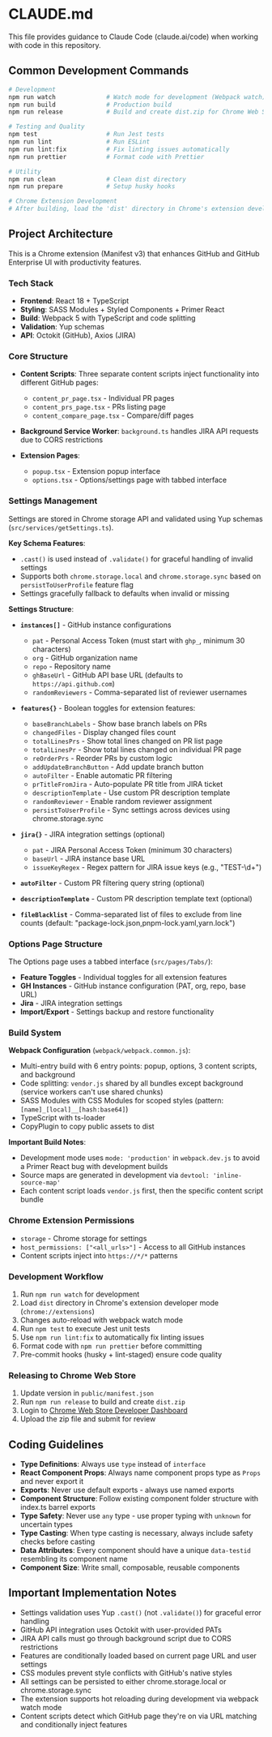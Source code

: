 # CLAUDE.md

This file provides guidance to Claude Code (claude.ai/code) when working with code in this repository.

## Common Development Commands

```bash
# Development
npm run watch              # Watch mode for development (Webpack watch)
npm run build              # Production build
npm run release            # Build and create dist.zip for Chrome Web Store

# Testing and Quality
npm test                   # Run Jest tests
npm run lint               # Run ESLint
npm run lint:fix           # Fix linting issues automatically
npm run prettier           # Format code with Prettier

# Utility
npm run clean              # Clean dist directory
npm run prepare            # Setup husky hooks

# Chrome Extension Development
# After building, load the 'dist' directory in Chrome's extension developer mode (chrome://extensions)
```

## Project Architecture

This is a Chrome extension (Manifest v3) that enhances GitHub and GitHub Enterprise UI with productivity features.

### Tech Stack

- **Frontend**: React 18 + TypeScript
- **Styling**: SASS Modules + Styled Components + Primer React
- **Build**: Webpack 5 with TypeScript and code splitting
- **Validation**: Yup schemas
- **API**: Octokit (GitHub), Axios (JIRA)

### Core Structure

- **Content Scripts**: Three separate content scripts inject functionality into different GitHub pages:
  - `content_pr_page.tsx` - Individual PR pages
  - `content_prs_page.tsx` - PRs listing page
  - `content_compare_page.tsx` - Compare/diff pages

- **Background Service Worker**: `background.ts` handles JIRA API requests due to CORS restrictions

- **Extension Pages**:
  - `popup.tsx` - Extension popup interface
  - `options.tsx` - Options/settings page with tabbed interface

### Settings Management

Settings are stored in Chrome storage API and validated using Yup schemas (`src/services/getSettings.ts`).

**Key Schema Features**:

- `.cast()` is used instead of `.validate()` for graceful handling of invalid settings
- Supports both `chrome.storage.local` and `chrome.storage.sync` based on `persistToUserProfile` feature flag
- Settings gracefully fallback to defaults when invalid or missing

**Settings Structure**:

- **`instances[]`** - GitHub instance configurations
  - `pat` - Personal Access Token (must start with `ghp_`, minimum 30 characters)
  - `org` - GitHub organization name
  - `repo` - Repository name
  - `ghBaseUrl` - GitHub API base URL (defaults to `https://api.github.com`)
  - `randomReviewers` - Comma-separated list of reviewer usernames

- **`features{}`** - Boolean toggles for extension features:
  - `baseBranchLabels` - Show base branch labels on PRs
  - `changedFiles` - Display changed files count
  - `totalLinesPrs` - Show total lines changed on PR list page
  - `totalLinesPr` - Show total lines changed on individual PR page
  - `reOrderPrs` - Reorder PRs by custom logic
  - `addUpdateBranchButton` - Add update branch button
  - `autoFilter` - Enable automatic PR filtering
  - `prTitleFromJira` - Auto-populate PR title from JIRA ticket
  - `descriptionTemplate` - Use custom PR description template
  - `randomReviewer` - Enable random reviewer assignment
  - `persistToUserProfile` - Sync settings across devices using chrome.storage.sync

- **`jira{}`** - JIRA integration settings (optional)
  - `pat` - JIRA Personal Access Token (minimum 30 characters)
  - `baseUrl` - JIRA instance base URL
  - `issueKeyRegex` - Regex pattern for JIRA issue keys (e.g., "TEST-\\d+")

- **`autoFilter`** - Custom PR filtering query string (optional)
- **`descriptionTemplate`** - Custom PR description template text (optional)
- **`fileBlacklist`** - Comma-separated list of files to exclude from line counts (default: "package-lock.json,pnpm-lock.yaml,yarn.lock")

### Options Page Structure

The Options page uses a tabbed interface (`src/pages/Tabs/`):

- **Feature Toggles** - Individual toggles for all extension features
- **GH Instances** - GitHub instance configuration (PAT, org, repo, base URL)
- **Jira** - JIRA integration settings
- **Import/Export** - Settings backup and restore functionality

### Build System

**Webpack Configuration** (`webpack/webpack.common.js`):

- Multi-entry build with 6 entry points: popup, options, 3 content scripts, and background
- Code splitting: `vendor.js` shared by all bundles except background (service workers can't use shared chunks)
- SASS Modules with CSS Modules for scoped styles (pattern: `[name]_[local]__[hash:base64]`)
- TypeScript with ts-loader
- CopyPlugin to copy public assets to dist

**Important Build Notes**:

- Development mode uses `mode: 'production'` in `webpack.dev.js` to avoid a Primer React bug with development builds
- Source maps are generated in development via `devtool: 'inline-source-map'`
- Each content script loads `vendor.js` first, then the specific content script bundle

### Chrome Extension Permissions

- `storage` - Chrome storage for settings
- `host_permissions: ["<all_urls>"]` - Access to all GitHub instances
- Content scripts inject into `https://*/*` patterns

### Development Workflow

1. Run `npm run watch` for development
2. Load `dist` directory in Chrome's extension developer mode (`chrome://extensions`)
3. Changes auto-reload with webpack watch mode
4. Run `npm test` to execute Jest unit tests
5. Use `npm run lint:fix` to automatically fix linting issues
6. Format code with `npm run prettier` before committing
7. Pre-commit hooks (husky + lint-staged) ensure code quality

### Releasing to Chrome Web Store

1. Update version in `public/manifest.json`
2. Run `npm run release` to build and create `dist.zip`
3. Login to [Chrome Web Store Developer Dashboard](https://chrome.google.com/webstore/devconsole)
4. Upload the zip file and submit for review

## Coding Guidelines

- **Type Definitions**: Always use `type` instead of `interface`
- **React Component Props**: Always name component props type as `Props` and never export it
- **Exports**: Never use default exports - always use named exports
- **Component Structure**: Follow existing component folder structure with index.ts barrel exports
- **Type Safety**: Never use `any` type - use proper typing with `unknown` for uncertain types
- **Type Casting**: When type casting is necessary, always include safety checks before casting
- **Data Attributes**: Every component should have a unique `data-testid` resembling its component name
- **Component Size**: Write small, composable, reusable components

## Important Implementation Notes

- Settings validation uses Yup `.cast()` (not `.validate()`) for graceful error handling
- GitHub API integration uses Octokit with user-provided PATs
- JIRA API calls must go through background script due to CORS restrictions
- Features are conditionally loaded based on current page URL and user settings
- CSS modules prevent style conflicts with GitHub's native styles
- All settings can be persisted to either chrome.storage.local or chrome.storage.sync
- The extension supports hot reloading during development via webpack watch mode
- Content scripts detect which GitHub page they're on via URL matching and conditionally inject features
